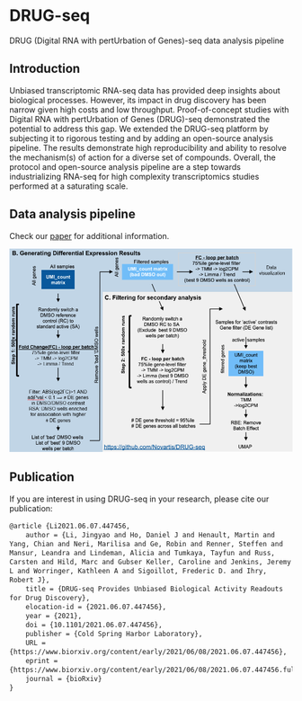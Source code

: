 # DRUG-seq
DRUG (Digital RNA with pertUrbation of Genes)-seq data analysis pipeline

## Introduction
Unbiased transcriptomic RNA-seq data has provided deep insights about biological processes. However, its impact in drug discovery has been narrow given high costs and low throughput. Proof-of-concept studies with Digital RNA with pertUrbation of Genes (DRUG)-seq demonstrated the potential to address this gap. We extended the DRUG-seq platform by subjecting it to rigorous testing and by adding an open-source analysis pipeline. The results demonstrate high reproducibility and ability to resolve the mechanism(s) of action for a diverse set of compounds. Overall, the protocol and open-source analysis pipeline are a step towards industrializing RNA-seq for high complexity transcriptomics studies performed at a saturating scale.
## Data analysis pipeline
Check our [paper](https://www.biorxiv.org/content/10.1101/2021.06.07.447456v1) for additional information.

![DRUG-Seq data analysis pipeline](DRUG-seq_data_analysis_flow_chart.png)
## Publication
If you are interest in using DRUG-seq in your research, please cite our publication:
```
@article {Li2021.06.07.447456,
	author = {Li, Jingyao and Ho, Daniel J and Henault, Martin and Yang, Chian and Neri, Marilisa and Ge, Robin and Renner, Steffen and Mansur, Leandra and Lindeman, Alicia and Tumkaya, Tayfun and Russ, Carsten and Hild, Marc and Gubser Keller, Caroline and Jenkins, Jeremy L and Worringer, Kathleen A and Sigoillot, Frederic D. and Ihry, Robert J},
	title = {DRUG-seq Provides Unbiased Biological Activity Readouts for Drug Discovery},
	elocation-id = {2021.06.07.447456},
	year = {2021},
	doi = {10.1101/2021.06.07.447456},
	publisher = {Cold Spring Harbor Laboratory},
	URL = {https://www.biorxiv.org/content/early/2021/06/08/2021.06.07.447456},
	eprint = {https://www.biorxiv.org/content/early/2021/06/08/2021.06.07.447456.full.pdf},
	journal = {bioRxiv}
}
```